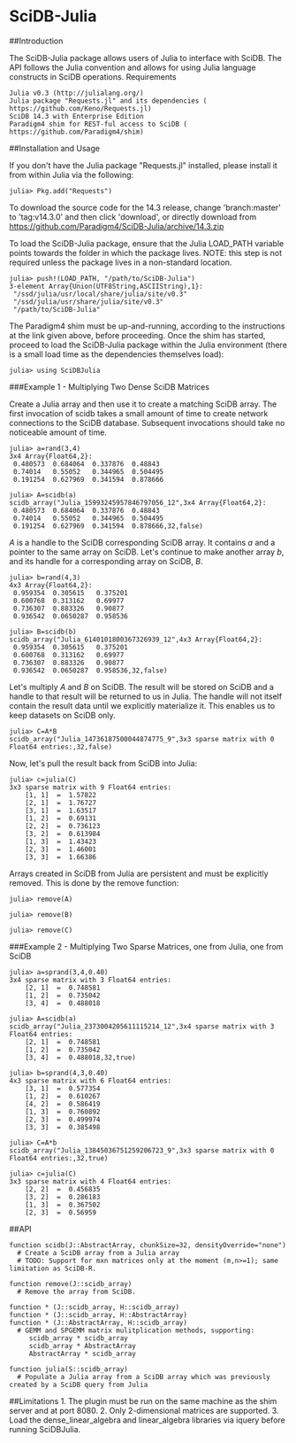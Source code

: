 SciDB-Julia
===========
##Introduction

The SciDB-Julia package allows users of Julia to interface with SciDB. The API follows the Julia convention and allows for using Julia language constructs in SciDB operations.
Requirements

    Julia v0.3 (​http://julialang.org/)
    Julia package "Requests.jl" and its dependencies (​https://github.com/Keno/Requests.jl)
    SciDB 14.3 with Enterprise Edition
    Paradigm4 shim for REST-ful access to SciDB (​https://github.com/Paradigm4/shim)

##Installation and Usage

If you don't have the Julia package "Requests.jl" installed, please install it from within Julia via the following:

    julia> Pkg.add("Requests")

To download the source code for the 14.3 release, change 'branch:master' to 'tag:v14.3.0' and then click 'download', or directly download from https://github.com/Paradigm4/SciDB-Julia/archive/14.3.zip

To load the SciDB-Julia package, ensure that the Julia LOAD_PATH variable points towards the folder in which the package lives.
NOTE: this step is not required unless the package lives in a non-standard location.

    julia> push!(LOAD_PATH, "/path/to/SciDB-Julia")
    3-element Array{Union(UTF8String,ASCIIString),1}:
     "/ssd/julia/usr/local/share/julia/site/v0.3"
     "/ssd/julia/usr/share/julia/site/v0.3"      
     "/path/to/SciDB-Julia"

The Paradigm4 shim must be up-and-running, according to the instructions at the link given above, before proceeding. Once the shim has started, proceed to load the SciDB-Julia package within the Julia environment (there is a small load time as the dependencies themselves load):

    julia> using SciDBJulia

###Example 1 - Multiplying Two Dense SciDB Matrices

Create a Julia array and then use it to create a matching SciDB array. The first invocation of scidb takes a small amount of time to create network connections to the SciDB database. Subsequent invocations should take no noticeable amount of time.

    julia> a=rand(3,4)
    3x4 Array{Float64,2}:
     0.480573  0.684064  0.337876  0.48843 
     0.74014   0.55052   0.344965  0.504495
     0.191254  0.627969  0.341594  0.878666

    julia> A=scidb(a)
    scidb_array("Julia_15993245957846797056_12",3x4 Array{Float64,2}:
     0.480573  0.684064  0.337876  0.48843 
     0.74014   0.55052   0.344965  0.504495
     0.191254  0.627969  0.341594  0.878666,32,false)

_A_ is a handle to the SciDB corresponding SciDB array. It contains _a_ and a pointer to the same array on SciDB. Let's continue to make another array _b_, and its handle for a corresponding array on SciDB, _B_.
    
    julia> b=rand(4,3)
    4x3 Array{Float64,2}:
     0.959354  0.305615   0.375201
     0.600768  0.313162   0.69977 
     0.736307  0.883326   0.90877 
     0.936542  0.0650287  0.958536
    
    julia> B=scidb(b)
    scidb_array("Julia_6140101800367326939_12",4x3 Array{Float64,2}:
     0.959354  0.305615   0.375201
     0.600768  0.313162   0.69977 
     0.736307  0.883326   0.90877 
     0.936542  0.0650287  0.958536,32,false)
    
Let's multiply _A_ and _B_ on SciDB. The result will be stored on SciDB and a handle to that result will be returned to us in Julia. The handle will not itself contain the result data until we explicitly materialize it. This enables us to keep datasets on SciDB only.

    julia> C=A*B
    scidb_array("Julia_14736187500044874775_9",3x3 sparse matrix with 0 Float64 entries:,32,false)

Now, let's pull the result back from SciDB into Julia:

    julia> c=julia(C)
    3x3 sparse matrix with 9 Float64 entries:
    	[1, 1]  =  1.57822
    	[2, 1]  =  1.76727
    	[3, 1]  =  1.63517
    	[1, 2]  =  0.69131
    	[2, 2]  =  0.736123
    	[3, 2]  =  0.613984
    	[1, 3]  =  1.43423
    	[2, 3]  =  1.46001
    	[3, 3]  =  1.66386

Arrays created in SciDB from Julia are persistent and must be explicitly removed. This is done by the remove function:

    julia> remove(A)

    julia> remove(B)

    julia> remove(C)

###Example 2 - Multiplying Two Sparse Matrices, one from Julia, one from SciDB

    julia> a=sprand(3,4,0.40)
    3x4 sparse matrix with 3 Float64 entries:
    	[2, 1]  =  0.748581
    	[1, 2]  =  0.735042
    	[3, 4]  =  0.488018
    
    julia> A=scidb(a)
    scidb_array("Julia_2373004205611115214_12",3x4 sparse matrix with 3 Float64 entries:
    	[2, 1]  =  0.748581
    	[1, 2]  =  0.735042
    	[3, 4]  =  0.488018,32,true)
    
    julia> b=sprand(4,3,0.40)
    4x3 sparse matrix with 6 Float64 entries:
    	[3, 1]  =  0.577354
    	[1, 2]  =  0.610267
    	[4, 2]  =  0.586419
    	[1, 3]  =  0.760892
    	[2, 3]  =  0.499974
    	[3, 3]  =  0.385498
    
    julia> C=A*b
    scidb_array("Julia_13845036751259206723_9",3x3 sparse matrix with 0 Float64 entries:,32,true)
    
    julia> c=julia(C)
    3x3 sparse matrix with 4 Float64 entries:
    	[2, 2]  =  0.456835
    	[3, 2]  =  0.286183
    	[1, 3]  =  0.367502
    	[2, 3]  =  0.56959

##API

    function scidb(J::AbstractArray, chunkSize=32, densityOverride="none")
      # Create a SciDB array from a Julia array
      # TODO: Support for mxn matrices only at the moment (m,n>=1); same limitation as SciDB-R.
    
    function remove(J::scidb_array)
      # Remove the array from SciDB.
    
    function * (J::scidb_array, H::scidb_array)
    function * (J::scidb_array, H::AbstractArray)
    function * (J::AbstractArray, H::scidb_array)
      # GEMM and SPGEMM matrix mulitplication methods, supporting:
         scidb_array * scidb_array
         scidb_array * AbstractArray
         AbstractArray * scidb_array
    
    function julia(S::scidb_array)
      # Populate a Julia array from a SciDB array which was previously created by a SciDB query from Julia

##Limitations
    1. The plugin must be run on the same machine as the shim server and at port 8080.
    2. Only 2-dimensional matrices are supported.
    3. Load the dense_linear_algebra and linear_algebra libraries via iquery before running SciDBJulia.
